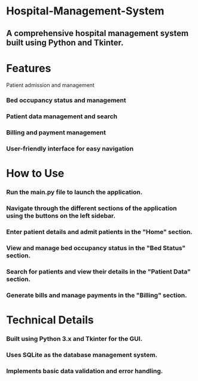 # Hospital-Management-System
## A comprehensive hospital management system built using Python and Tkinter.

# Features
Patient admission and management
### Bed occupancy status and management
### Patient data management and search
### Billing and payment management
### User-friendly interface for easy navigation

# How to Use
### Run the main.py file to launch the application.
### Navigate through the different sections of the application using the buttons on the left sidebar.
### Enter patient details and admit patients in the "Home" section.
### View and manage bed occupancy status in the "Bed Status" section.
### Search for patients and view their details in the "Patient Data" section.
### Generate bills and manage payments in the "Billing" section.

# Technical Details
### Built using Python 3.x and Tkinter for the GUI.
### Uses SQLite as the database management system.
### Implements basic data validation and error handling.





